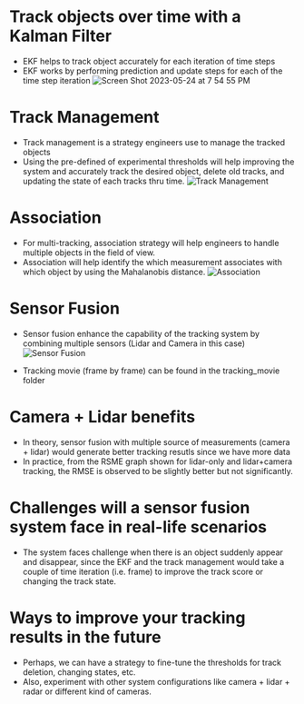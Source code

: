 # Track objects over time with a Kalman Filter
- EKF helps to track object accurately for each iteration of time steps
- EKF works by performing prediction and update steps for each of the time step iteration
![Screen Shot 2023-05-24 at 7 54 55 PM](https://github.com/ghost-qb/SDE-project2-sensor-fusion/assets/58492405/bcc754ef-9972-4425-ac92-29d41b7e497a)

# Track Management
- Track management is a strategy engineers use to manage the tracked objects
- Using the pre-defined of experimental thresholds will help improving the system and accurately track the desired object, delete old tracks, and updating the state of each tracks thru time.
![Track Management](https://github.com/ghost-qb/SDE-project2-sensor-fusion/assets/58492405/a74e3e46-dcb0-411b-9cf1-5814de7f048d)

# Association
- For multi-tracking, association strategy will help engineers to handle multiple objects in the field of view.
- Association will help identify the which measurement associates with which object by using the Mahalanobis distance.
![Association](https://github.com/ghost-qb/SDE-project2-sensor-fusion/assets/58492405/09b66ec9-2cfe-40f9-8540-5ccc9f892e48)

# Sensor Fusion
- Sensor fusion enhance the capability of the tracking system by combining multiple sensors (Lidar and Camera in this case)
![Sensor Fusion](https://github.com/ghost-qb/SDE-project2-sensor-fusion/assets/58492405/57985f53-c7c0-481a-9a49-3e6a9d03bbbe)

- Tracking movie (frame by frame) can be found in the tracking_movie folder


# Camera + Lidar benefits
- In theory, sensor fusion with multiple source of measurements (camera + lidar) would generate better tracking resutls since we have more data
- In practice, from the RSME graph shown for lidar-only and lidar+camera tracking, the RMSE is observed to be slightly better but not significantly. 

# Challenges will a sensor fusion system face in real-life scenarios
- The system faces challenge when there is an object suddenly appear and disappear, since the EKF and the track management would take a couple of time iteration (i.e. frame) to improve the track score or changing the track state. 

# Ways to improve your tracking results in the future
- Perhaps, we can have a strategy to fine-tune the thresholds for track deletion, changing states, etc.
- Also, experiment with other system configurations like camera + lidar + radar or different kind of cameras. 

